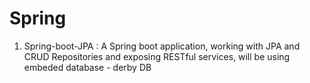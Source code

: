 # Spring

1) Spring-boot-JPA : A Spring boot application, working with JPA and CRUD Repositories and exposing RESTful services, will be using embeded database - derby DB
